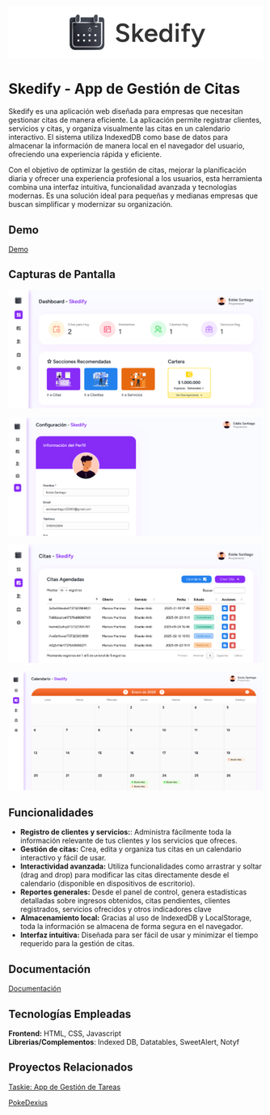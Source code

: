 
![Logo](assets/screenshots/Skedify_Banner.png)


# Skedify - App de Gestión de Citas

Skedify es una aplicación web diseñada para empresas que necesitan gestionar citas de manera eficiente. La aplicación permite registrar clientes, servicios y citas, y organiza visualmente las citas en un calendario interactivo. El sistema utiliza IndexedDB como base de datos para almacenar la información de manera local en el navegador del usuario, ofreciendo una experiencia rápida y eficiente.

Con el objetivo de optimizar la gestión de citas, mejorar la planificación diaria y ofrecer una experiencia profesional a los usuarios, esta herramienta combina una interfaz intuitiva, funcionalidad avanzada y tecnologías modernas. Es una solución ideal para pequeñas y medianas empresas que buscan simplificar y modernizar su organización.

## Demo

[Demo](https://skedify.vercel.app/)


## Capturas de Pantalla

![App Screenshot](assets/screenshots/Dashboard.png)

![App Screenshot](assets/screenshots/Profile.png)

![App Screenshot](assets/screenshots/Control.png)

![App Screenshot](assets/screenshots/Calendar.png)

## Funcionalidades

- **Registro de clientes y servicios:**: Administra fácilmente toda la información relevante de tus clientes y los servicios que ofreces.
- **Gestión de citas:** Crea, edita y organiza tus citas en un calendario interactivo y fácil de usar.
- **Interactividad avanzada:** Utiliza funcionalidades como arrastrar y soltar (drag and drop) para modificar las citas directamente desde el calendario (disponible en dispositivos de escritorio).
- **Reportes generales:** Desde el panel de control, genera estadísticas detalladas sobre ingresos obtenidos, citas pendientes, clientes registrados, servicios ofrecidos y otros indicadores clave
- **Almacenamiento local:** Gracias al uso de IndexedDB y LocalStorage, toda la información se almacena de forma segura en el navegador.
- **Interfaz intuitiva:** Diseñada para ser fácil de usar y minimizar el tiempo requerido para la gestión de citas.

## Documentación

[Documentación](https://www.notion.so/Descripci-n-del-Proyecto-16b009b2d10681438ae5e62b894bf42f?pvs=4)


## Tecnologías Empleadas

**Frontend:** HTML, CSS, Javascript\
**Librerias/Complementos**: Indexed DB, Datatables, SweetAlert, Notyf

## Proyectos Relacionados

[Taskie: App de Gestión de Tareas](https://github.com/eddiedev14/Taskie)

[PokeDexius](https://github.com/eddiedev14/PokeDexius)